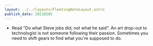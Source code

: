 ```yaml
---
layout: ../../layouts/FleetingNoteLayout.astro
publish_date: 20210205
---
```


- Read "Do what Steve jobs did, not what he said". An art drop-out to technologist is not someone following their passion. Sometimes you need to shift gears to find what you're supposed to do.
